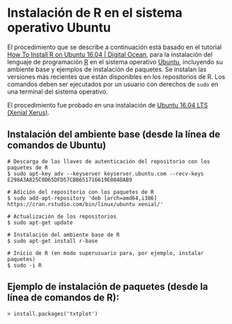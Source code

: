 # Instalación de R en el sistema operativo Ubuntu

El procedimiento que se describe a continuación está basado en el tutorial [How To Install R on Ubuntu 16.04 | Digital Ocean](https://www.digitalocean.com/community/tutorials/how-to-install-r-on-ubuntu-16-04-2), para la instalación del lenguaje de programación [R](https://www.r-project.org/) en el sistema operativo [Ubuntu](https://ubuntu.com/), incluyendo su ambiente base y ejemplos de instalación de paquetes. Se instalan las versiones más recientes que están disponibles en los repositorios de R. Los comandos deben ser ejecutados por un usuario con derechos de ```sudo``` en una terminal del sistema operativo.

El procedimiento fue probado en una instalación de [Ubuntu 16.04 LTS (Xenial Xerus)](http://releases.ubuntu.com/16.04/).

## Instalación del ambiente base (desde la línea de comandos de Ubuntu)
```terminal
# Descarga de las llaves de autenticación del repositorio con los paquetes de R
$ sudo apt-key adv --keyserver keyserver.ubuntu.com --recv-keys E298A3A825C0D65DFD57CBB651716619E084DAB9

# Adición del repositorio con los paquetes de R
$ sudo add-apt-repository 'deb [arch=amd64,i386] https://cran.rstudio.com/bin/linux/ubuntu xenial/'

# Actualización de los repositorios
$ sudo apt-get update

# Instalación del ambiente base de R
$ sudo apt-get install r-base

# Inicio de R (en modo superusuario para, por ejemplo, instalar paquetes)
$ sudo -i R
```

## Ejemplo de instalación de paquetes (desde la línea de comandos de R):
```terminal
> install.packages('txtplot')
```

